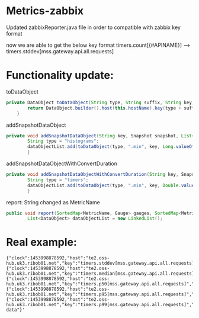 # Metrics-zabbix

Updated zabbixReporter.java file in order to compatible with zabbix key format

now we are able to get the below key format 
timers.count[{#APINAME}] --> timers.stddev[mss.gateway.api.all.requests]

# Functionality update:

toDataObject
```java
private DataObject toDataObject(String type, String suffix, String key, Object value) {
		return DataObject.builder().host(this.hostName).key(type + suffix + "[" + key + "]").value("" + value).build();
	}
```

addSnapshotDataObject
```java
private void addSnapshotDataObject(String key, Snapshot snapshot, List<DataObject> dataObjectList) {
		String type = "histograms";
		dataObjectList.add(toDataObject(type, ".min", key, Long.valueOf(snapshot.getMin())));
		}
```
addSnapshotDataObjectWithConvertDuration
```java
private void addSnapshotDataObjectWithConvertDuration(String key, Snapshot snapshot, List<DataObject> dataObjectList) {
		String type = "timers";
		dataObjectList.add(toDataObject(type, ".min", key, Double.valueOf(convertDuration(snapshot.getMin())))); 
		}
```
report: String changed as MetricName
```java
public void report(SortedMap<MetricName, Gauge> gauges, SortedMap<MetricName, Counter> counters, SortedMap<MetricName, Histogram> histograms, SortedMap<MetricName, Meter> meters, SortedMap<MetricName, Timer> timers) {
		List<DataObject> dataObjectList = new LinkedList();
```

# Real example:
```
{"clock":1453998878592,"host":"te2.oss-hub.uk3.ribob01.net","key":"timers.stddev[mss.gateway.api.all.requests]","value":"0.0"},
{"clock":1453998878592,"host":"te2.oss-hub.uk3.ribob01.net","key":"timers.median[mss.gateway.api.all.requests]","value":"2802.600693"},
{"clock":1453998878592,"host":"te2.oss-hub.uk3.ribob01.net","key":"timers.p50[mss.gateway.api.all.requests]","value":"2802.600693"},
{"clock":1453998878592,"host":"te2.oss-hub.uk3.ribob01.net","key":"timers.p95[mss.gateway.api.all.requests]","value":"2802.600693"},
{"clock":1453998878592,"host":"te2.oss-hub.uk3.ribob01.net","key":"timers.p99[mss.gateway.api.all.requests]","value":"2802.600693"}],"request":"sender data"}'
```